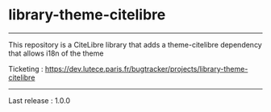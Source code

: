 # library-theme-citelibre

---------------------

This repository is a CiteLibre library that adds a theme-citelibre dependency that allows i18n of the theme

Ticketing : https://dev.lutece.paris.fr/bugtracker/projects/library-theme-citelibre

---------------------

Last release : 1.0.0